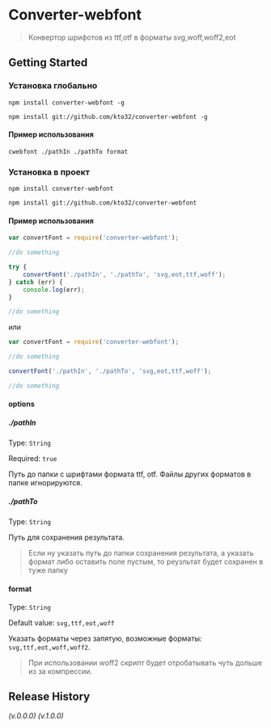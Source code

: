 # Converter-webfont

> Конвертор шрифотов из ttf,otf в форматы svg,woff,woff2,eot

## Getting Started
### Установка глобально
```shell
npm install converter-webfont -g

npm install git://github.com/kto32/converter-webfont -g
```
#### Пример использования
```shell
cwebfont ./pathIn ./pathTo format
```

### Установка в проект
```shell
npm install converter-webfont

npm install git://github.com/kto32/converter-webfont
```

#### Пример использования
```js
var convertFont = require('converter-webfont');

//do something

try {
    convertFont('./pathIn', './pathTo', 'svg,eot,ttf,woff');
} catch (err) {
    console.log(err);
}

//do something
```

или 


```js
var convertFont = require('converter-webfont');

//do something

convertFont('./pathIn', './pathTo', 'svg,eot,ttf,woff');

//do something
```

#### options

##### ./pathIn
Type: `String`

Required: `true`

Путь до папки с шрифтами формата ttf, otf. Файлы других форматов в папке игнорируются.

##### ./pathTo
Type: `String`

Путь для сохранения результата.

> Если ну указать путь до папки сохранения результата, а указать формат либо оставить поле пустым, то реузльтат будет сохранен в туже папку

#### format
Type: `String`

Default value: `svg,ttf,eot,woff`

Указать форматы через запятую, возможные форматы: `svg,ttf,eot,woff,woff2`.

> При использовании woff2 скрипт будет отробатывать чуть дольше из за компрессии.


## Release History
_(v.0.0.0)_
_(v.1.0.0)_